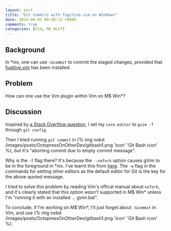 ```yaml
---
layout: post
title: "Git Commits with fugitive.vim on Windows"
date: 2014-09-03 00:48:13 +0800
comments: true
categories: [Vim, M$ Win*]
---
```


Background
---

In \*nix, one can use `:Gcommit` to commit the staged changes,
provided that [fugitive.vim] has been installed.

Problem
---

How can one use the Vim plugin *within* Vim on M\$ Win\*?

Discussion
---

Inspired by [a Stack Overflow question][so2863038], I set my
`core.editor` to `gvim -f` through `git config`.

Then I tried running `git commit` in 
{% img nobd /images/posts/OctopressOnOtherDev/gitbash1.png 'icon' 'Git Bash icon' %},
but it's "aborting commit due to empty commit message".

Why is the `-f` flag there?  It's because the `--nofork` option causes
gVim to be in the foreground in \*nix.  I've learnt this from [here].
The `-w` flag in the commands for setting other editors as the default
editor for Git is the key for the above quoted message.

I tried to solve this problem by reading Vim's offical manual about
`nofork`, and it's clearly stated that this option *wasn't* supported
in M\$ Win\* unless I'm "running it with an installed ... gvim.bat".

To conclude, if I'm working on M\$ Win*, I'll just forget about
`:Gcommit` in Vim, and use
{% img nobd /images/posts/OctopressOnOtherDev/gitbash1.png 'icon' 'Git Bash icon' %}.

[fugitive.vim]: https://github.com/tpope/vim-fugitive "An awesome Git wrapper"
[so2863038]: http://stackoverflow.com/a/19416705 "GCommit doesn't work with fugitive.vim under windows xp?"
[here]: https://help.github.com/articles/associating-text-editors-with-git "Associating text editors with Git"
